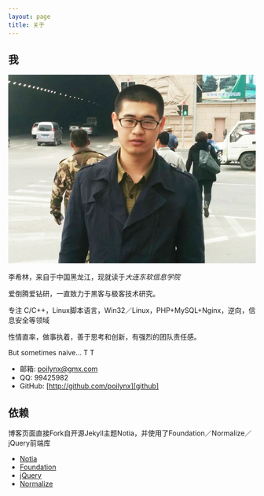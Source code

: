 ```yaml
---
layout: page
title: 关于
---
```

## 我

![Auther](/about/auther.jpg)

李希林，来自于中国黑龙江，现就读于*大连东软信息学院*

爱倒腾爱钻研，一直致力于黑客与极客技术研究。

专注 C/C++，Linux脚本语言，Win32／Linux，PHP+MySQL+Nginx，逆向，信息安全等领域

性情直率，做事执着，善于思考和创新，有强烈的团队责任感。

But sometimes naive... T T

* 邮箱: [poilynx@gmx.com][mail]
* QQ:  99425982
* GitHub:  [http://github.com/poilynx][github]


## 依赖

博客页面直接Fork自开源Jekyll主题Notia，并使用了Foundation／Normalize／jQuery前端库

* [Notia][0]
* [Foundation][1]
* [jQuery][2]
* [Normalize][3]

[0]: https://github.com/penibelst/jekyll-noita
[1]: http://foundation.zurb.com/
[2]: http://jquery.com/
[3]: http://necolas.github.io/normalize.css/
[mail]: mailto://poilynx@gmx.com
[github]: http://github.com/poilynx
